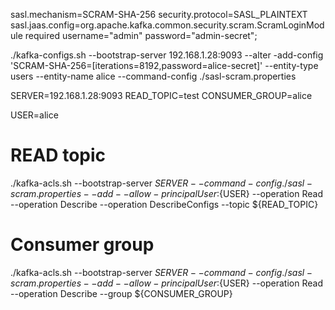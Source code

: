 





sasl.mechanism=SCRAM-SHA-256
security.protocol=SASL_PLAINTEXT
sasl.jaas.config=org.apache.kafka.common.security.scram.ScramLoginModule required username="admin" password="admin-secret";


./kafka-configs.sh --bootstrap-server 192.168.1.28:9093 --alter -add-config 'SCRAM-SHA-256=[iterations=8192,password=alice-secret]' --entity-type users --entity-name alice --command-config ./sasl-scram.properties


SERVER=192.168.1.28:9093
READ_TOPIC=test
CONSUMER_GROUP=alice

USER=alice
# READ topic
./kafka-acls.sh --bootstrap-server ${SERVER} --command-config ./sasl-scram.properties --add --allow-principal User:${USER} --operation Read --operation Describe --operation DescribeConfigs --topic ${READ_TOPIC}
# Consumer group 
./kafka-acls.sh --bootstrap-server ${SERVER} --command-config ./sasl-scram.properties --add --allow-principal User:${USER} --operation Read --operation Describe --group ${CONSUMER_GROUP}



